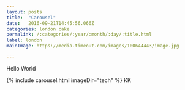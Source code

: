 ```yaml
---
layout: posts
title:  "Carousel"
date:   2016-09-21T14:45:56.066Z
categories: london cake
permalink: /:categories/:year/:month/:day/:title.html
label: london
mainImage: https://media.timeout.com/images/100644443/image.jpg

---
```

Hello World


{% include carousel.html imageDir="tech" %}
KK
